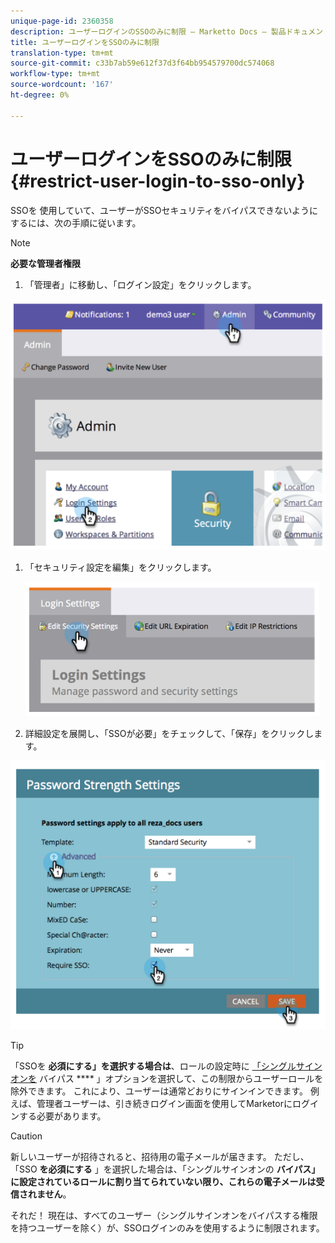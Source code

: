 ```yaml
---
unique-page-id: 2360358
description: ユーザーログインのSSOのみに制限 — Marketto Docs — 製品ドキュメント
title: ユーザーログインをSSOのみに制限
translation-type: tm+mt
source-git-commit: c33b7ab59e612f37d3f64bb954579700dc574068
workflow-type: tm+mt
source-wordcount: '167'
ht-degree: 0%

---
```



# ユーザーログインをSSOのみに制限 {#restrict-user-login-to-sso-only}

SSOを [](add-single-sign-on-to-a-portal.md) 使用していて、ユーザーがSSOセキュリティをバイパスできないようにするには、次の手順に従います。

>[!NOTE]
>
>**必要な管理者権限**

1. 「管理者」に移動し、「ログイン設定」をクリックします。

![](assets/image2014-9-24-14-3a44-3a40.png)

1. 「セキュリティ設定を編集」をクリックします。

   ![](assets/image2014-9-24-14-3a44-3a53.png)

1. 詳細設定を展開し、「SSOが必要」をチェックして、「保存」をクリックします。

![](assets/image2014-9-24-14-3a45-3a6.png)

>[!TIP]
>
>「SSOを **必須にする」を選択する場合は**、ロールの設定時に [「シングルサインオンを](../../../product-docs/administration/users-and-roles/create-delete-edit-and-change-a-user-role.md) バイパス **** 」オプションを選択して、この制限からユーザーロールを除外できます。 これにより、ユーザーは通常どおりにサインインできます。 例えば、管理者ユーザーは、引き続きログイン画面を使用してMarketorにログインする必要があります。

>[!CAUTION]
>
>新しいユーザーが招待されると、招待用の電子メールが届きます。 ただし、「SSO **を必須にする** 」を選択した場合は、「シングルサインオンの **バイパス」に設定されているロールに割り当てられていない限り、これらの電子メールは受信されません**。

それだ！ 現在は、すべてのユーザー（シングルサインオンをバイパスする権限を持つユーザーを除く）が、SSOログインのみを使用するように制限されます。